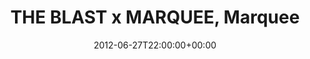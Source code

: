 ---
templateKey: event
guid: 08971ac8-6eab-11ea-99c5-002590d1d1b0
date: 2012-06-27T22:00:00+00:00
eventTime: '10pm'
title: THE BLAST x MARQUEE, Marquee
artist: THE BLAST x MARQUEE
city: Taipei
venue: Marquee
group: LEO37
url: https://www.facebook.com/events/350506891676318/
---